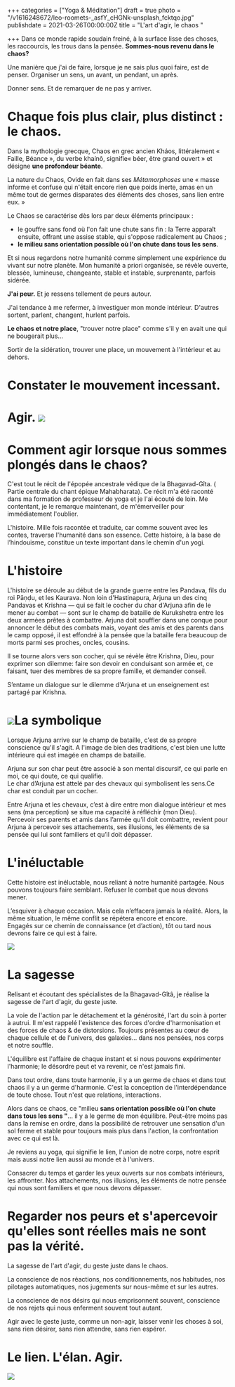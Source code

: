 +++
categories = ["Yoga & Méditation"]
draft = true
photo = "/v1616248672/leo-roomets-_asfY_cHGNk-unsplash_fcktqo.jpg"
publishdate = 2021-03-26T00:00:00Z
title = "L'art d'agir, le chaos "

+++
Dans ce monde rapide soudain freiné, à la surface lisse des choses, les raccourcis, les trous dans la pensée. **Sommes-nous revenu dans le chaos?** 

Une manière que j'ai de faire, lorsque je ne sais plus quoi faire, est de penser. Organiser un sens, un avant, un pendant, un après. 

Donner sens. Et de remarquer de ne pas y arriver.

# Chaque fois plus clair, plus distinct : le chaos.

Dans la mythologie grecque, Chaos en grec ancien Kháos, littéralement « Faille, Béance », du verbe khaínô, signifie« béer, être grand ouvert » et désigne **une profondeur béante**.

La nature du Chaos, Ovide en fait dans ses _Métamorphoses_ une « masse informe et confuse qui n'était encore rien que poids inerte, amas en un même tout de germes disparates des éléments des choses, sans lien entre eux. »

Le Chaos se caractérise dès lors par deux éléments principaux :

* le gouffre sans fond où l'on fait une chute sans fin : la Terre apparaît ensuite, offrant une assise stable, qui s'oppose radicalement au Chaos ;
* **le milieu sans orientation possible où l'on chute dans tous les sens**.

Et si nous regardons notre humanité comme simplement une expérience du vivant sur notre planète. Mon humanité a priori organisée, se révèle ouverte, blessée, lumineuse, changeante, stable et instable, surprenante, parfois sidérée.

**J'ai peur.** Et je ressens tellement de peurs autour. 

J'ai tendance à me refermer, à investiguer mon monde intérieur. D'autres sortent, parlent, changent, hurlent parfois. 

**Le chaos et notre place**, "trouver notre place" comme s'il y en avait une qui ne bougerait plus...

Sortir de la sidération, trouver une place, un mouvement à l'intérieur et au dehors.

# Constater le mouvement incessant. 

# Agir. ![](https://res.cloudinary.com/dqu7lbbhg/image/upload/c_scale,dpr_auto,q_70,w_680,f_auto/v1616248449/szabo-viktor-28ZbKOWiZfs-unsplash_b5xrgt.jpg)

# Comment agir lorsque nous sommes plongés dans le chaos?

C'est tout le récit de l'épopée ancestrale védique de la Bhagavad-Gîta. ( Partie centrale du chant épique Mahabharata). Ce récit m'a été raconté dans ma formation de professeur de yoga et je l'ai écouté de loin. Me contentant, je le remarque maintenant, de m'émerveiller pour immédiatement l'oublier.

L'histoire. Mille fois racontée et traduite, car comme souvent avec les contes, traverse l'humanité dans son essence. Cette histoire, à la base de l’hindouisme, constitue un texte important dans le chemin d'un yogi.

# L'histoire

L'histoire se déroule au début de la grande guerre entre les Pandava, fils du roi Pāṇḍu, et les Kaurava. Non loin d'Hastinapura, Arjuna un des cinq Pandavas et Krishna — qui se fait le cocher du char d'Arjuna afin de le mener au combat — sont sur le champ de bataille de Kurukshetra entre les deux armées prêtes à combattre. Arjuna doit souffler dans une conque pour annoncer le début des combats mais, voyant des amis et des parents dans le camp opposé, il est effondré à la pensée que la bataille fera beaucoup de morts parmi ses proches, oncles, cousins.

Il se tourne alors vers son cocher, qui se révèle être Krishna,  Dieu, pour exprimer son dilemme: faire son devoir en conduisant son armée et, ce faisant, tuer des membres de sa propre famille, et demander conseil.

S’entame un dialogue sur le dilemme d'Arjuna et un enseignement est partagé par Krishna.

# ![](https://res.cloudinary.com/dqu7lbbhg/image/upload/c_scale,dpr_auto,q_70,w_680,f_auto/v1616250676/ferdinand-stohr-iW1WzbuWMcA-unsplash_bwxevx.jpg)La symbolique

Lorsque Arjuna arrive sur le champ de bataille, c'est de sa propre conscience qu'il s'agit. A l'image de bien des traditions, c'est bien une lutte intérieure qui est imagée en champs de bataille.

Arjuna sur son char peut être associé à son mental discursif, ce qui parle en moi, ce qui doute, ce qui qualifie.  
Le char d’Arjuna est attelé par des chevaux qui symbolisent les sens.Ce char est conduit par un cocher.

Entre Arjuna et les chevaux, c’est à dire entre mon dialogue intérieur et mes sens (ma perception) se situe ma capacité à réfléchir (mon Dieu).  
Percevoir ses parents et amis dans l’armée qu’il doit combattre, revient pour Arjuna à percevoir ses attachements, ses illusions, les éléments de sa pensée qui lui sont familiers et qu’il doit dépasser.

# L'inéluctable

Cette histoire est inéluctable, nous reliant à notre humanité partagée. Nous pouvons toujours faire semblant. Refuser le combat que nous devons mener.

L’esquiver à chaque occasion. Mais cela n’effacera jamais la réalité. Alors, la même situation, le même conflit se répétera encore et encore.  
Engagés sur ce chemin de connaissance (et d’action), tôt ou tard nous devrons faire ce qui est à faire.

![](https://res.cloudinary.com/dqu7lbbhg/image/upload/c_scale,dpr_auto,q_70,w_680,f_auto/v1616248477/dewang-gupta-ESEnXckWlLY-unsplash_np7khm.jpg)

# La sagesse

Relisant et écoutant des spécialistes de la Bhagavad-Gîtâ, je réalise la sagesse de l'art d'agir, du geste juste.

La voie de l'action par le détachement et la générosité, l'art du soin à porter à autrui. Il m'est rappelé l'existence des forces d'ordre d'harmonisation et des forces de chaos & de distorsions. Toujours présentes au cœur de chaque cellule et de l'univers, des galaxies... dans nos pensées, nos corps et notre souffle.

L'équilibre est l'affaire de chaque instant et si nous pouvons expérimenter l'harmonie; le désordre peut et va revenir, ce n'est jamais fini. 

Dans tout ordre, dans toute harmonie, il y a un germe de chaos et dans tout chaos il y a un germe d'harmonie. C'est la conception de l'interdépendance de toute chose. Tout n'est que relations, interactions.

Alors dans ce chaos, ce "milieu **sans orientation possible où l'on chute dans tous les sens "**... il y a le germe de mon équilibre. Peut-être moins pas dans la remise en ordre, dans la possibilité de retrouver une sensation d'un sol ferme et stable pour toujours mais plus dans l'action, la confrontation avec ce qui est là.

Je reviens au yoga, qui signifie le lien, l'union de notre corps, notre esprit mais aussi notre lien aussi au monde et à l'univers.

Consacrer du temps et garder les yeux ouverts sur nos combats intérieurs, les affronter. Nos attachements, nos illusions, les éléments de notre pensée qui nous sont familiers et que nous devons dépasser.

# Regarder nos peurs et s'apercevoir qu'elles sont réelles mais ne sont pas la vérité.

La sagesse de l'art d'agir, du geste juste dans le chaos.

La conscience de nos réactions, nos conditionnements, nos habitudes, nos pilotages automatiques, nos jugements sur nous-même et sur les autres.

La conscience de nos désirs qui nous emprisonnent souvent, conscience de nos rejets qui nous enferment souvent tout autant. 

Agir avec le geste juste, comme un non-agir, laisser venir les choses à soi, sans rien désirer, sans rien attendre, sans rien espérer. 

# Le lien. L'élan. Agir.

![](https://res.cloudinary.com/dqu7lbbhg/image/upload/c_scale,dpr_auto,q_70,w_680,f_auto/v1616251968/jeremy-thomas-E0AHdsENmDg-unsplash_wihxtg.jpg)